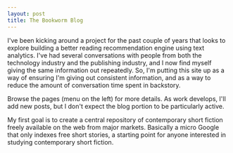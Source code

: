 ```yaml
---
layout: post
title: The Bookworm Blog
---
```


I've been kicking around a project for the past couple of years that looks to explore building a better reading recommendation engine using text analytics. I've had several conversations with people from both the technology industry and the publishing industry, and I now find myself giving the same information out repeatedly. So, I'm putting this site up as a way of ensuring I'm giving out consistent information, and as a way to reduce the amount of conversation time spent in backstory.

Browse the pages (menu on the left) for more details. As work develops, I'll add new posts, but I don't expect the blog portion to be particularly active.

My first goal is to create a central repository of contemporary short fiction freely available on the web from major markets. Basically a micro Google that only indexes free short stories, a starting point for anyone interested in studying contemporary short fiction.